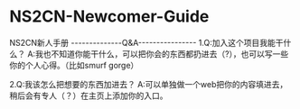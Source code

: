 # NS2CN-Newcomer-Guide
NS2CN新人手册
--------------Q&A----------------
1.Q:加入这个项目我能干什么？
  A:我也不知道你能干什么，可以把你会的东西都扔进去（?），也可以写一些你的个人心得。（比如smurf gorge）
  
2.Q:我该怎么把想要的东西加进去？
 A:可以单独做一个web把你的内容填进去，稍后会有专人（？）在主页上添加你的入口。
 
